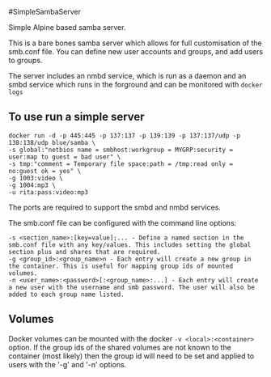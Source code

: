 #SimpleSambaServer
 
Simple Alpine based samba server.

This is a bare bones samba server which allows for full customisation of the smb.conf file. 
You can define new user accounts and groups, and add users to groups.

The server includes an nmbd service, which is run as a daemon and an smbd service which runs in the forground and can be monitored with `docker logs`

## To use run a simple server

  ```
  docker run -d -p 445:445 -p 137:137 -p 139:139 -p 137:137/udp -p 138:138/udp blue/samba \
  -s global:"netbios name = smbhost:workgroup = MYGRP:security = user:map to guest = bad user" \
  -s tmp:"comment = Temporary file space:path = /tmp:read only = no:guest ok = yes" \
  -g 1003:video \
  -g 1004:mp3 \
  -u rita:pass:video:mp3
  ```
  
The ports are required to support the smbd and nmbd services.

The smb.conf file can be configured with the command line options:

```
-s <section_name>:[key=value];... - Define a named section in the smb.conf file with any key/values. This includes setting the global section plus and shares that are required.
-g <group_id>:<group_name>n - Each entry will create a new group in the container. This is useful for mapping group ids of mounted volumes.
-n <user_name>:<password>[:<group_name>:...] - Each entry will create a new user with the username and smb password. The user will also be added to each group name listed.
```

## Volumes

Docker volumes can be mounted with the docker `-v <local>:<container>` option. If the group ids of the shared volumes are not known to the container (most likely) then the group id will need to be set and applied to users with the '-g' and '-n' options.

